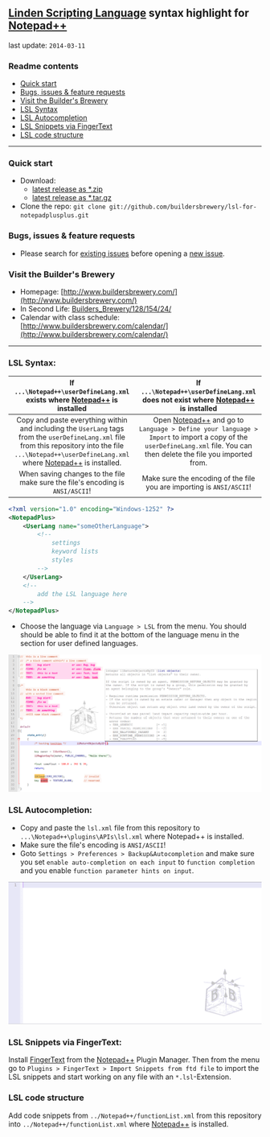 ## [Linden Scripting Language](http://wiki.secondlife.com/wiki/LSL_Portal) syntax highlight for [Notepad++](http://notepad-plus-plus.org/)

last update: `2014-03-11`

### Readme contents

* [Quick start](#quick-start)
* [Bugs, issues & feature requests](#bugs-issues--feature-requests)
* [Visit the Builder's Brewery](#visit-the-builders-brewery)
* [LSL Syntax](#lsl-syntax)
* [LSL Autocompletion](#lsl-autocompletion)
* [LSL Snippets via FingerText](#lsl-snippets-via-fingertext)
* [LSL code structure](#lsl-code-structure)

___

### Quick start

* Download:
  * [latest release as *.zip](https://github.com/buildersbrewery/lsl-for-notepadplusplus/archive/master.zip)
  * [latest release as *.tar.gz](https://github.com/buildersbrewery/lsl-for-notepadplusplus/archive/master.tar.gz)
* Clone the repo: `git clone git://github.com/buildersbrewery/lsl-for-notepadplusplus.git`

### Bugs, issues & feature requests

* Please search for [existing issues](https://github.com/buildersbrewery/lsl-for-notepadplusplus/issues/) before opening a [new issue](https://github.com/buildersbrewery/lsl-for-notepadplusplus/issues/new/).

### Visit the Builder's Brewery

* Homepage: [http://www.buildersbrewery.com/](http://www.buildersbrewery.com/)
* In Second Life: [Builders_Brewery/128/154/24/](http://maps.secondlife.com/secondlife/Builders%20Brewery/128/154/24/)
* Calendar with class schedule: [http://www.buildersbrewery.com/calendar/](http://www.buildersbrewery.com/calendar/)

___

### LSL Syntax:

| If `...\Notepad++\userDefineLang.xml` exists where [Notepad++](http://notepad-plus-plus.org/) is installed | If `...\Notepad++\userDefineLang.xml` does not exist where [Notepad++](http://notepad-plus-plus.org/) is installed |
|:---:|:---:|
| Copy and paste everything within and including the `UserLang` tags from the `userDefineLang.xml` file from this repository into the file `...\Notepad++\userDefineLang.xml` where [Notepad++](http://notepad-plus-plus.org/) is installed. | Open [Notepad++](http://notepad-plus-plus.org/) and go to `Language > Define your language > Import` to import a copy of the `userDefineLang.xml` file. You can then delete the file you imported from. |
| When saving changes to the file make sure the file's encoding is `ANSI/ASCII`! | Make sure the encoding of the file you are importing is `ANSI/ASCII`! |

```xml
<?xml version="1.0" encoding="Windows-1252" ?>
<NotepadPlus>
    <UserLang name="someOtherLanguage">
        <!--
            settings
            keyword lists
            styles
        -->
    </UserLang>
    <!--
        add the LSL language here
    -->
</NotepadPlus>
```

* Choose the language via `Language > LSL` from the menu. You should should be able to find it at the bottom of the language menu in the section for user defined languages.

![LSL Syntax](static/lsl_syntax.png)

### LSL Autocompletion:

* Copy and paste the `lsl.xml` file from this repository to `...\Notepad++\plugins\APIs\lsl.xml` where Notepad++ is installed.
* Make sure the file's encoding is `ANSI/ASCII`!
* Goto `Settings > Preferences > Backup&Autocompletion` and make sure you set `enable auto-completion on each input` to `function completion` and you enable `function parameter hints on input`.

![LSL Autocompletion](static/lsl_autocompletion.gif)

### LSL Snippets via FingerText:

Install [FingerText](https://github.com/erinata/FingerText) from the [Notepad++](http://notepad-plus-plus.org/) Plugin Manager. Then from the menu go to `Plugins > FingerText > Import Snippets from ftd file` to import the LSL snippets and start working on any file with an `*.lsl`-Extension.

### LSL code structure

Add code snippets from `../Notepad++/functionList.xml` from this repository into `../Notepad++/functionList.xml` where [Notepad++](http://notepad-plus-plus.org/) is installed.
